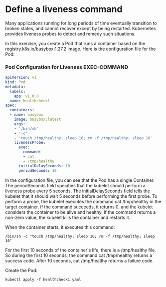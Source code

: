 # Define a liveness command

Many applications running for long periods of time eventually transition to broken states, and cannot recover except by being restarted. Kubernetes provides liveness probes to detect and remedy such situations.

In this exercise, you create a Pod that runs a container based on the registry.k8s.io/busybox:1.27.2 image. Here is the configuration file for the Pod:

### Pod Configuration for Liveness EXEC-COMMAND

```yaml
apiVersion: v1
kind: Pod
metadata:
  labels:
    app: v1.0.0
  name: healthcheck1
spec:
  containers:
  - name: busybox
    image: busybox:latest
    args:
    - '/bin/sh'
    - '-c'
    - 'touch /tmp/healthy; sleep 10; rm -f /tmp/healthy; sleep 10'
    livenessProbe:
      exec:
        command:
        - cat
        - /tmp/healthy
      initialDelaySeconds: 10
      periodSeconds: 10
```
In the configuration file, you can see that the Pod has a single Container. The periodSeconds field specifies that the kubelet should perform a liveness probe every 5 seconds. The initialDelaySeconds field tells the kubelet that it should wait 5 seconds before performing the first probe. To perform a probe, the kubelet executes the command cat /tmp/healthy in the target container. If the command succeeds, it returns 0, and the kubelet considers the container to be alive and healthy. If the command returns a non-zero value, the kubelet kills the container and restarts it.

When the container starts, it executes this command:

```
/bin/sh -c "touch /tmp/healthy; sleep 10; rm -f /tmp/healthy; sleep 10"
```
For the first 10 seconds of the container's life, there is a /tmp/healthy file. So during the first 10 seconds, the command cat /tmp/healthy returns a success code. After 10 seconds, cat /tmp/healthy returns a failure code.

Create the Pod:
```
kubectl apply -f healthcheck1.yaml
```

